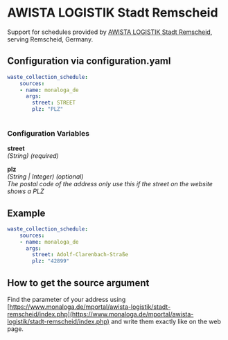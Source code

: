 # AWISTA LOGISTIK Stadt Remscheid

Support for schedules provided by [AWISTA LOGISTIK Stadt Remscheid](https://www.monaloga.de/), serving Remscheid, Germany.

## Configuration via configuration.yaml

```yaml
waste_collection_schedule:
    sources:
    - name: monaloga_de
      args:
        street: STREET
        plz: "PLZ"
        
```

### Configuration Variables

**street**  
*(String) (required)*

**plz**  
*(String | Integer) (optional)*  
*The postal code of the address only use this if the street on the website shows a PLZ*

## Example

```yaml
waste_collection_schedule:
    sources:
    - name: monaloga_de
      args:
        street: Adolf-Clarenbach-Straße
        plz: "42899" 
```

## How to get the source argument

Find the parameter of your address using [https://www.monaloga.de/mportal/awista-logistik/stadt-remscheid/index.php](https://www.monaloga.de/mportal/awista-logistik/stadt-remscheid/index.php) and write them exactly like on the web page.
